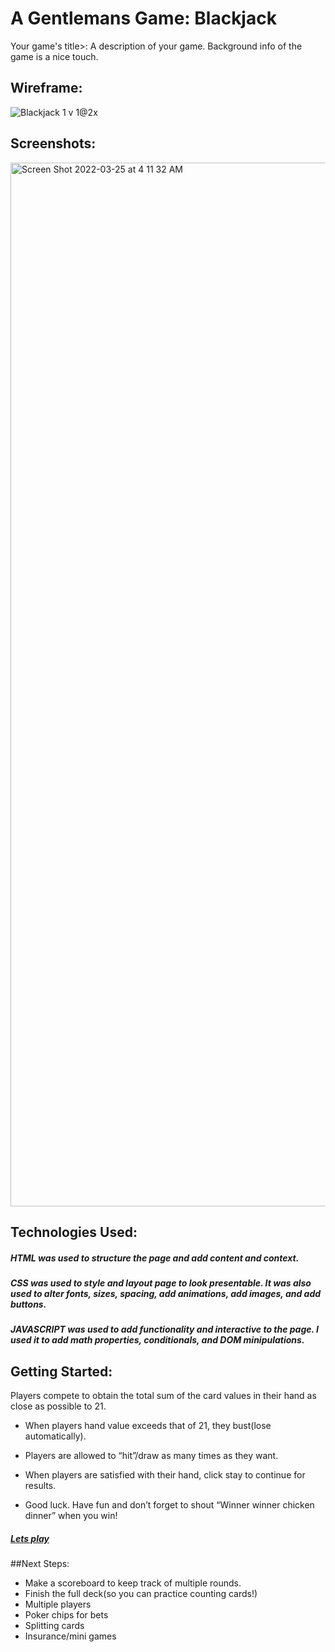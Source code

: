 # A Gentlemans Game: Blackjack
Your game's title>: A description of your game. Background info of the game is a nice touch.

## Wireframe:
![Blackjack 1 v 1@2x](https://user-images.githubusercontent.com/43531474/160112139-e1e12e60-79fd-4b43-ae11-c7ea6740adaa.png)


## Screenshots:
<img width="1670" alt="Screen Shot 2022-03-25 at 4 11 32 AM" src="https://user-images.githubusercontent.com/43531474/160112304-230a430c-5186-4da7-9a64-f75620ec5afd.png">

## Technologies Used:
##### HTML was used to structure the page and add content and context.
##### CSS was used to style and layout page to look presentable. It was also used to alter fonts, sizes, spacing, add animations, add images, and add buttons.
##### JAVASCRIPT was used to add functionality and interactive to the page. I used it to add math properties, conditionals, and DOM minipulations.

## Getting Started:
Players compete to obtain the total sum of the card values in their hand as close as possible to 21.

- When players hand value exceeds that of 21, they bust(lose automatically).

- Players are allowed to “hit”/draw as many times as they want.

- When players are satisfied with their hand, click stay to continue for results. 

- Good luck. Have fun and don’t forget to shout “Winner winner chicken dinner” when you win!

#####  [Lets play](https://ohhbenjaminn.github.io/Backjack-Project/)


##Next Steps:
- Make a scoreboard to keep track of multiple rounds.
- Finish the full deck(so you can practice counting cards!)
- Multiple players
- Poker chips for bets
- Splitting cards
- Insurance/mini games

